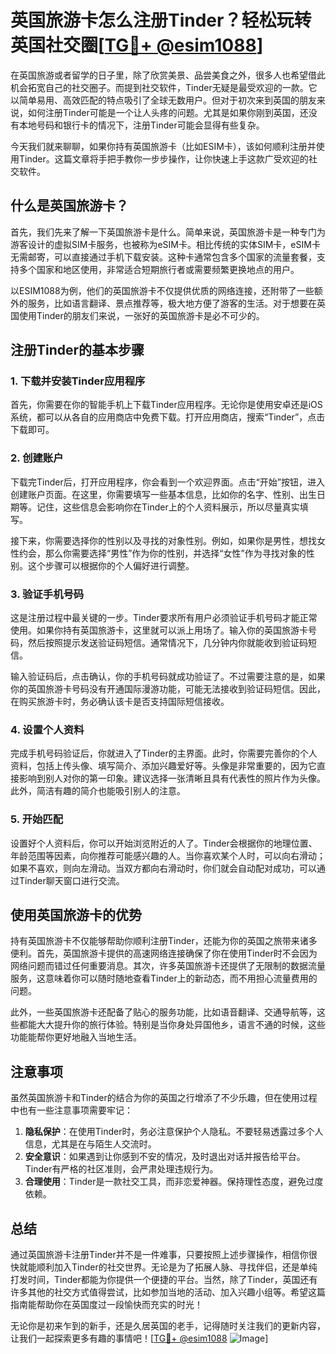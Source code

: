 # 英国旅游卡怎么注册Tinder？轻松玩转英国社交圈[[TG💪+ @esim1088](https://t.me/s/esim1088)]

在英国旅游或者留学的日子里，除了欣赏美景、品尝美食之外，很多人也希望借此机会拓宽自己的社交圈子。而提到社交软件，Tinder无疑是最受欢迎的一款。它以简单易用、高效匹配的特点吸引了全球无数用户。但对于初次来到英国的朋友来说，如何注册Tinder可能是一个让人头疼的问题。尤其是如果你刚到英国，还没有本地号码和银行卡的情况下，注册Tinder可能会显得有些复杂。

今天我们就来聊聊，如果你持有英国旅游卡（比如ESIM卡），该如何顺利注册并使用Tinder。这篇文章将手把手教你一步步操作，让你快速上手这款广受欢迎的社交软件。

## 什么是英国旅游卡？

首先，我们先来了解一下英国旅游卡是什么。简单来说，英国旅游卡是一种专门为游客设计的虚拟SIM卡服务，也被称为eSIM卡。相比传统的实体SIM卡，eSIM卡无需邮寄，可以直接通过手机下载安装。这种卡通常包含多个国家的流量套餐，支持多个国家和地区使用，非常适合短期旅行者或需要频繁更换地点的用户。

以ESIM1088为例，他们的英国旅游卡不仅提供优质的网络连接，还附带了一些额外的服务，比如语言翻译、景点推荐等，极大地方便了游客的生活。对于想要在英国使用Tinder的朋友们来说，一张好的英国旅游卡是必不可少的。

## 注册Tinder的基本步骤

### 1. 下载并安装Tinder应用程序

首先，你需要在你的智能手机上下载Tinder应用程序。无论你是使用安卓还是iOS系统，都可以从各自的应用商店中免费下载。打开应用商店，搜索“Tinder”，点击下载即可。

### 2. 创建账户

下载完Tinder后，打开应用程序，你会看到一个欢迎界面。点击“开始”按钮，进入创建账户页面。在这里，你需要填写一些基本信息，比如你的名字、性别、出生日期等。记住，这些信息会影响你在Tinder上的个人资料展示，所以尽量真实填写。

接下来，你需要选择你的性别以及寻找的对象性别。例如，如果你是男性，想找女性约会，那么你需要选择“男性”作为你的性别，并选择“女性”作为寻找对象的性别。这个步骤可以根据你的个人偏好进行调整。

### 3. 验证手机号码

这是注册过程中最关键的一步。Tinder要求所有用户必须验证手机号码才能正常使用。如果你持有英国旅游卡，这里就可以派上用场了。输入你的英国旅游卡号码，然后按照提示发送验证码短信。通常情况下，几分钟内你就能收到验证码短信。

输入验证码后，点击确认，你的手机号码就成功验证了。不过需要注意的是，如果你的英国旅游卡号码没有开通国际漫游功能，可能无法接收到验证码短信。因此，在购买旅游卡时，务必确认该卡是否支持国际短信接收。

### 4. 设置个人资料

完成手机号码验证后，你就进入了Tinder的主界面。此时，你需要完善你的个人资料，包括上传头像、填写简介、添加兴趣爱好等。头像是非常重要的，因为它直接影响到别人对你的第一印象。建议选择一张清晰且具有代表性的照片作为头像。此外，简洁有趣的简介也能吸引别人的注意。

### 5. 开始匹配

设置好个人资料后，你可以开始浏览附近的人了。Tinder会根据你的地理位置、年龄范围等因素，向你推荐可能感兴趣的人。当你喜欢某个人时，可以向右滑动；如果不喜欢，则向左滑动。当双方都向右滑动时，你们就会自动配对成功，可以通过Tinder聊天窗口进行交流。

## 使用英国旅游卡的优势

持有英国旅游卡不仅能够帮助你顺利注册Tinder，还能为你的英国之旅带来诸多便利。首先，英国旅游卡提供的高速网络连接确保了你在使用Tinder时不会因为网络问题而错过任何重要消息。其次，许多英国旅游卡还提供了无限制的数据流量服务，这意味着你可以随时随地查看Tinder上的新动态，而不用担心流量费用的问题。

此外，一些英国旅游卡还配备了贴心的服务功能，比如语音翻译、交通导航等，这些都能大大提升你的旅行体验。特别是当你身处异国他乡，语言不通的时候，这些功能能帮你更好地融入当地生活。

## 注意事项

虽然英国旅游卡和Tinder的结合为你的英国之行增添了不少乐趣，但在使用过程中也有一些注意事项需要牢记：

1. **隐私保护**：在使用Tinder时，务必注意保护个人隐私。不要轻易透露过多个人信息，尤其是在与陌生人交流时。
2. **安全意识**：如果遇到让你感到不安的情况，及时退出对话并报告给平台。Tinder有严格的社区准则，会严肃处理违规行为。
3. **合理使用**：Tinder是一款社交工具，而非恋爱神器。保持理性态度，避免过度依赖。

## 总结

通过英国旅游卡注册Tinder并不是一件难事，只要按照上述步骤操作，相信你很快就能顺利加入Tinder的社交世界。无论是为了拓展人脉、寻找伴侣，还是单纯打发时间，Tinder都能为你提供一个便捷的平台。当然，除了Tinder，英国还有许多其他的社交方式值得尝试，比如参加当地的活动、加入兴趣小组等。希望这篇指南能帮助你在英国度过一段愉快而充实的时光！

无论你是初来乍到的新手，还是久居英国的老手，记得随时关注我们的更新内容，让我们一起探索更多有趣的事情吧！[[TG💪+ @esim1088](https://t.me/s/esim1088) ![Image](https://i.postimg.cc/4NQfJmqS/Snipaste-2025-05-13-00-14-12.png)]